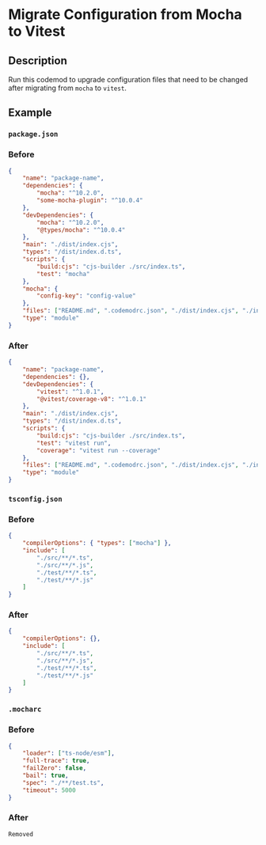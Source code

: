 # Migrate Configuration from Mocha to Vitest

## Description

Run this codemod to upgrade configuration files that need to be changed after migrating from `mocha` to `vitest`.

## Example

### `package.json`

### Before

```json
{
	"name": "package-name",
	"dependencies": {
		"mocha": "^10.2.0",
		"some-mocha-plugin": "^10.0.4"
	},
	"devDependencies": {
		"mocha": "^10.2.0",
		"@types/mocha": "^10.0.4"
	},
	"main": "./dist/index.cjs",
	"types": "/dist/index.d.ts",
	"scripts": {
		"build:cjs": "cjs-builder ./src/index.ts",
		"test": "mocha"
	},
	"mocha": {
		"config-key": "config-value"
	},
	"files": ["README.md", ".codemodrc.json", "./dist/index.cjs", "./index.d.ts"],
	"type": "module"
}
```

### After

```json
{
	"name": "package-name",
	"dependencies": {},
	"devDependencies": {
		"vitest": "^1.0.1",
		"@vitest/coverage-v8": "^1.0.1"
	},
	"main": "./dist/index.cjs",
	"types": "/dist/index.d.ts",
	"scripts": {
		"build:cjs": "cjs-builder ./src/index.ts",
		"test": "vitest run",
		"coverage": "vitest run --coverage"
	},
	"files": ["README.md", ".codemodrc.json", "./dist/index.cjs", "./index.d.ts"],
	"type": "module"
}
```

### `tsconfig.json`

### Before

```json
{
	"compilerOptions": { "types": ["mocha"] },
	"include": [
		"./src/**/*.ts",
		"./src/**/*.js",
		"./test/**/*.ts",
		"./test/**/*.js"
	]
}
```

### After

```json
{
	"compilerOptions": {},
	"include": [
		"./src/**/*.ts",
		"./src/**/*.js",
		"./test/**/*.ts",
		"./test/**/*.js"
	]
}
```

### `.mocharc`

### Before

```json
{
	"loader": ["ts-node/esm"],
	"full-trace": true,
	"failZero": false,
	"bail": true,
	"spec": "./**/test.ts",
	"timeout": 5000
}
```

### After

`Removed`